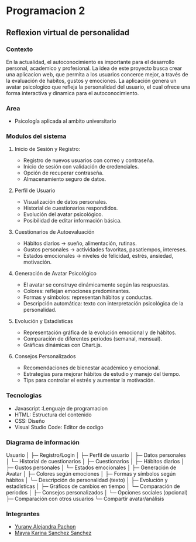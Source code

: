 # Programacion 2
## Reflexion virtual de personalidad
### Contexto
En la actualidad, el autoconocimiento es importante para el desarrollo personal, academico y profesional.
La idea de este proyecto busca crear una aplicacion web, que permita a los usuarios concerce mejor, 
a través de la evaluación de habitos, gustos y emociones. La aplicación genera un avatar psicologico que
refleja la personalidad del usuario, el cual ofrece una forma interactiva y dinamica para el autoconocimiento.

### Area
- Psicología  aplicada al ambito universitario

### Modulos del sistema 
1. Inicio de Sesión y Registro:
   - Registro de nuevos usuarios con correo y contraseña.
   - Inicio de sesión con validación de credenciales.
   - Opción de recuperar contraseña.
   - Almacenamiento seguro de datos.

2. Perfil de Usuario
   - Visualización de datos personales.
   - Historial de cuestionarios respondidos.
   - Evolución del avatar psicológico.
   - Posibilidad de editar información básica.

3. Cuestionarios de Autoevaluación
   - Hábitos diarios → sueño, alimentación, rutinas.
   - Gustos personales → actividades favoritas, pasatiempos, intereses.
   - Estados emocionales → niveles de felicidad, estrés, ansiedad, motivación.

4. Generación de Avatar Psicológico
   - El avatar se construye dinámicamente según las respuestas.
   - Colores: reflejan emociones predominantes.
   - Formas y símbolos: representan hábitos y conductas.
   - Descripción automática: texto con interpretación psicológica de la personalidad.

5. Evolución y Estadísticas
   - Representación gráfica de la evolución emocional y de hábitos.
   - Comparación de diferentes periodos (semanal, mensual).
   - Gráficas dinámicas con Chart.js.

6. Consejos Personalizados
   - Recomendaciones de bienestar académico y emocional.
   - Estrategias para mejorar hábitos de estudio y manejo del tiempo.
   - Tips para controlar el estrés y aumentar la motivación.

### Tecnologias
- Javascript :Lenguaje de programacion 
- HTML: Estructura del contenido
- CSS: Diseño
 - Visual Studio Code: Editor de codigo

### Diagrama de información

Usuario
  │
  ├─ Registro/Login
  │
  ├─ Perfil de usuario
  │     ├─ Datos personales
  │     └─ Historial de cuestionarios
  │
  ├─ Cuestionarios
  │     ├─ Hábitos diarios
  │     ├─ Gustos personales
  │     └─ Estados emocionales
  │
  ├─ Generación de Avatar
  │     ├─ Colores según emociones
  │     ├─ Formas y símbolos según hábitos
  │     └─ Descripción de personalidad (texto)
  │
  ├─ Evolución y estadísticas
  │     ├─ Gráficos de cambios en tiempo
  │     └─ Comparación de periodos
  │
  ├─ Consejos personalizados
  │
  └─ Opciones sociales (opcional)
        ├─ Comparación con otros usuarios
        └─ Compartir avatar/análisis

### Integrantes
- [Yurany Alejandra Pachon ](https://github.com/YURANYPACHON39)
- [Mayra Karina Sanchez Sanchez](https://github.com/Karina-1411Sanchez)

